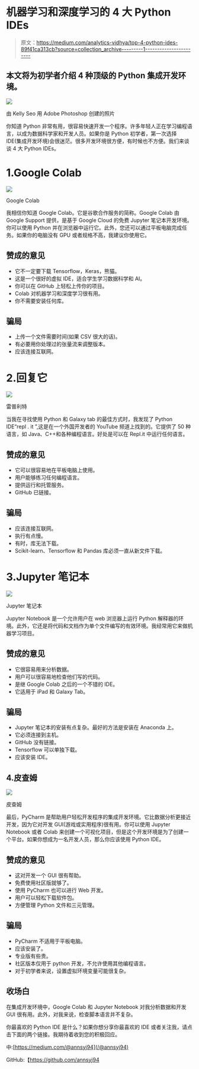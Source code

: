 # 机器学习和深度学习的 4 大 Python IDEs

> 原文：<https://medium.com/analytics-vidhya/top-4-python-ides-89f41ca313cb?source=collection_archive---------1----------------------->

## 本文将为初学者介绍 4 种顶级的 Python 集成开发环境。

![](img/621d9cd947b9e3cefb0084698f2caeaa.png)

由 Kelly Seo 用 Adobe Photoshop 创建的照片

你知道 Python 非常有用，很容易快速开发一个程序。许多年轻人正在学习编程语言，以成为数据科学家和开发人员。如果你是 Python 初学者，第一次选择 IDE(集成开发环境)会很迷茫。很多开发环境很方便，有时候也不方便。我们来谈谈 4 大 Python IDEs。

# 1.Google Colab

![](img/ecfbd5d6313f9a9b0671ba153cca71f2.png)

Google Colab

我相信你知道 Google Colab。它是谷歌合作服务的简称。Google Colab 由 Google Support 提供，是基于 Google Cloud 的免费 Jupyter 笔记本开发环境。你可以使用 Python 并在浏览器中运行它。此外，您还可以通过平板电脑完成任务。如果你的电脑没有 GPU 或者规格不高，我建议你使用它。

## 赞成的意见

*   它不一定要下载 Tensorflow，Keras，熊猫。
*   这是一个很好的虚拟 IDE，适合学生学习数据科学和 AI。
*   你可以在 GitHub 上轻松上传你的项目。
*   Colab 对机器学习和深度学习很有用。
*   你不需要安装任何库。

## 骗局

*   上传一个文件需要时间(如果 CSV 很大的话)。
*   有必要用你处理过的张量流来调整版本。
*   应该连接互联网。

# 2.回复它

![](img/b0d06946b6027d10d79ee3b2c76b16d0.png)

雷普利特

当我在寻找使用 Python 和 Galaxy tab 的最佳方式时，我发现了 Python IDE“repl . it ”,这是在一个外国开发者的 YouTube 频道上找到的。它提供了 50 种语言，如 Java、C++和各种编程语言。好处是可以在 Repl.it 中运行任何语言。

## 赞成的意见

*   它可以很容易地在平板电脑上使用。
*   用户能够练习任何编程语言。
*   提供运行和托管服务。
*   GitHub 已链接。

## 骗局

*   应该连接互联网。
*   执行有点慢。
*   有时，库无法下载。
*   Scikit-learn、Tensorflow 和 Pandas 库必须一直从新文件下载。

# 3.Jupyter 笔记本

![](img/f7d2f6f3c9dae9843cd2675939baa4a3.png)

Jupyter 笔记本

Jupyter Notebook 是一个允许用户在 web 浏览器上运行 Python 解释器的环境。此外，它还是将代码和文档作为单个文件编写的有效环境。我经常用它来做机器学习项目。

## 赞成的意见

*   它很容易用来分析数据。
*   用户可以很容易地检查他们写的代码。
*   是继 Google Colab 之后的一个不错的 IDE。
*   它适用于 iPad 和 Galaxy Tab。

## 骗局

*   Jupyter 笔记本的安装有点复杂。最好的方法是安装在 Anaconda 上。
*   它必须连接到主机。
*   GitHub 没有链接。
*   Tensorflow 可以单独下载。
*   应该安装 IDE。

## 4.皮查姆

![](img/6a0e356dd440a50b3dbdf9a82adddaa4.png)

皮查姆

最后，PyCharm 是帮助用户轻松开发程序的集成开发环境。它比数据分析更接近开发，因为它对开发 GUI(游戏或实用程序)很有用。你可以使用 Jupyter Notebook 或者 Colab 来创建一个可视化项目，但是这个开发环境是为了创建一个平台。如果你想成为一名开发人员，那么你应该使用 Python IDE。

## 赞成的意见

*   这对开发一个 GUI 很有帮助。
*   免费使用社区版就够了。
*   使用 PyCharm 也可以进行 Web 开发。
*   用户可以轻松下载软件包。
*   方便管理 Python 文件和三元管理。

## 骗局

*   PyCharm 不适用于平板电脑。
*   应该安装了。
*   专业版有些贵。
*   社区版本仅用于 python 开发，不允许使用其他编程语言。
*   对于初学者来说，设置虚拟环境变量可能很复杂。

## 收场白

在集成开发环境中，Google Colab 和 Jupyter Notebook 对我分析数据和开发 GUI 很有用。此外，对我来说，检查脚本语言并不复杂。

你最喜欢的 Python IDE 是什么？如果你想分享你最喜欢的 IDE 或者关注我，请点击下面的两个链接。我期待着收到您的积极回应。

中:[https://medium.com/@annsyj94](/@annsyj94)

GitHub:【https://github.com/annsyj94 